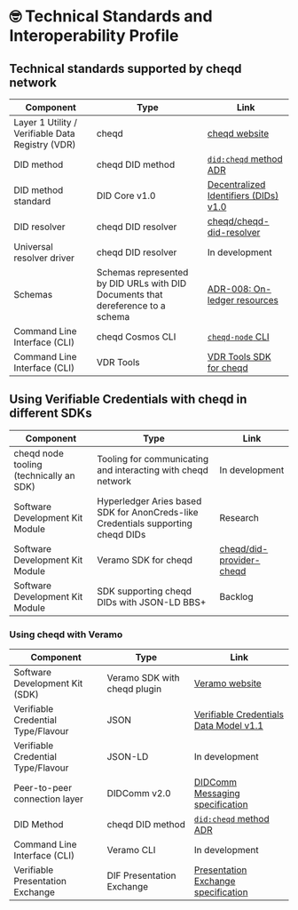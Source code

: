 # 🤓 Technical Standards and Interoperability Profile

## Technical standards supported by cheqd network

| Component                                        | Type                                                                            | Link                                                                                                                                                                                                                |
| ------------------------------------------------ | ------------------------------------------------------------------------------- | ------------------------------------------------------------------------------------------------------------------------------------------------------------------------------------------------------------------- |
| Layer 1 Utility / Verifiable Data Registry (VDR) | cheqd                                                                           | [cheqd website](https://www.cheqd.io/)                                                                                                                                                                      |
| DID method                                       | cheqd DID method                                                                | [`did:cheqd` method ADR](https://docs.cheqd.io/node/architecture/adr-list/adr-002-cheqd-did-method) |
| DID method standard                              | DID Core v1.0                                                                   | [Decentralized Identifiers (DIDs) v1.0](https://www.w3.org/TR/did-core/)                                                                                                                                            |
| DID resolver                                     | cheqd DID resolver                                                              | [cheqd/cheqd-did-resolver](https://github.com/cheqd/cheqd-did-resolver)                                                                                                                          |
| Universal resolver driver                        | cheqd DID resolver                                                              | In development                                                                                                                                                                                                      |
| Schemas                                          | Schemas represented by DID URLs with DID Documents that dereference to a schema | [ADR-008: On-ledger resources](https://docs.cheqd.io/node/architecture/adr-list/adr-008-ledger-resources)              |
| Command Line Interface (CLI)                     | cheqd Cosmos CLI                                                                | [`cheqd-node` CLI](https://docs.cheqd.io/node/docs/cheqd-cli)                                                                                                                              |
| Command Line Interface (CLI)                     | VDR Tools                                                                       | [VDR Tools SDK for cheqd](https://docs.cheqd.io/node/docs/identity-api)                                                                                                                        |

## Using Verifiable Credentials with cheqd in different SDKs

| Component                               | Type                                                                             | Link                                                                                       |
| --------------------------------------- | -------------------------------------------------------------------------------- | ------------------------------------------------------------------------------------------ |
| cheqd node tooling (technically an SDK) | Tooling for communicating and interacting with cheqd network                     | In development                                                                             |
| Software Development Kit Module         | Hyperledger Aries based SDK for AnonCreds-like Credentials supporting cheqd DIDs | Research                                                                                   |
| Software Development Kit Module         | Veramo SDK for cheqd                        | [cheqd/did-provider-cheqd](https://github.com/cheqd/did-provider-cheqd) |
| Software Development Kit Module         | SDK supporting cheqd DIDs with JSON-LD BBS+                                      | Backlog                                                                                    |

### Using cheqd with Veramo

| Component                          | Type                         | Link                                                                                                                                                                                                                |
| ---------------------------------- | ---------------------------- | ------------------------------------------------------------------------------------------------------------------------------------------------------------------------------------------------------------------- |
| Software Development Kit (SDK)     | Veramo SDK with cheqd plugin | [Veramo website](https://veramo.io/)                                                                                                                                                                            |
| Verifiable Credential Type/Flavour | JSON                         | [Verifiable Credentials Data Model v1.1](https://www.w3.org/TR/vc-data-model/)                                                                                                                                      |
| Verifiable Credential Type/Flavour | JSON-LD                      | In development                                                                                                                                                                                                      |
| Peer-to-peer connection layer      | DIDComm v2.0                 | [DIDComm Messaging specification](https://identity.foundation/didcomm-messaging/spec/)                                                                                                          |
| DID Method                         | cheqd DID method             | [`did:cheqd` method ADR](https://docs.cheqd.io/node/architecture/adr-list/adr-002-cheqd-did-method) |
| Command Line Interface (CLI)       | Veramo CLI                   | In development                                                                                                                                                                                                      |
| Verifiable Presentation Exchange   | DIF Presentation Exchange    | [Presentation Exchange specification](https://identity.foundation/presentation-exchange/)                                                                                                            |
